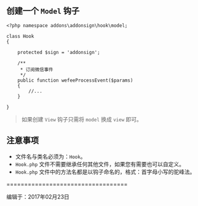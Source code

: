 ## 创建一个 `Model` 钩子

```
<?php namespace addons\addonsign\hook\model;

class Hook
{

    protected $sign = 'addonsign';

    /**
     * 订阅微信事件
     */
    public function wefeeProcessEvent($params)
    {
        //...
    }

}
```

> 如果创建 `View` 钩子只需将 `model` 换成 `view` 即可。

## 注意事项

+ 文件名与类名必须为：`Hook`。
+ `Hook.php` 文件不需要继承任何其他文件，如果您有需要也可以自定义。
+ `Hook.php` 文件中的方法名都是以钩子命名的，格式：首字母小写的驼峰法。


==================================

编辑于：2017年02月23日
